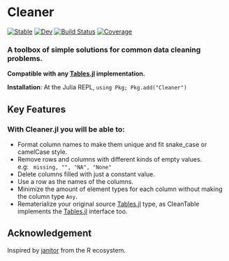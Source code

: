 # Cleaner

[![Stable](https://img.shields.io/badge/docs-stable-blue.svg)](https://TheRoniOne.github.io/Cleaner.jl/stable)
[![Dev](https://img.shields.io/badge/docs-dev-blue.svg)](https://TheRoniOne.github.io/Cleaner.jl/dev)
[![Build Status](https://github.com/TheRoniOne/Cleaner.jl/workflows/CI/badge.svg)](https://github.com/TheRoniOne/Cleaner.jl/actions)
[![Coverage](https://codecov.io/gh/TheRoniOne/Cleaner.jl/branch/master/graph/badge.svg)](https://codecov.io/gh/TheRoniOne/Cleaner.jl)
### A toolbox of simple solutions for common data cleaning problems.

**Compatible with any [Tables.jl](https://github.com/JuliaData/Tables.jl) implementation.**

**Installation**: At the Julia REPL, `using Pkg; Pkg.add("Cleaner")`

## Key Features
### With Cleaner.jl you will be able to:
- Format column names to make them unique and fit snake_case or camelCase style.
- Remove rows and columns with different kinds of empty values. 
<br>e.g: ```
missing, "", "NA", "None"```
- Delete columns filled with just a constant value.
- Use a row as the names of the columns.
- Minimize the amount of element types for each column without making the column type ```Any```.
- Rematerialize your original source [Tables.jl](https://github.com/JuliaData/Tables.jl) type, as CleanTable implements the [Tables.jl](https://github.com/JuliaData/Tables.jl) interface too.

## Acknowledgement
Inspired by [janitor](https://github.com/sfirke/janitor) from the R ecosystem.
